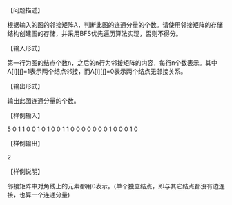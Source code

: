 【问题描述】

 根据输入的图的邻接矩阵A，判断此图的连通分量的个数。请使用邻接矩阵的存储结构创建图的存储，并采用BFS优先遍历算法实现，否则不得分。
 
【输入形式】

 第一行为图的结点个数n，之后的n行为邻接矩阵的内容，每行n个数表示。其中A[i][j]=1表示两个结点邻接，而A[i][j]=0表示两个结点无邻接关系。
 
【输出形式】

 输出此图连通分量的个数。
 
【样例输入】

 5
 0 1 1 0 0
 1 0 1 0 0
 1 1 0 0 0
 0 0 0 0 1
 0 0 0 1 0
 
【样例输出】

 2
 
【样例说明】

 邻接矩阵中对角线上的元素都用0表示。(单个独立结点，即与其它结点都没有边连接，也算一个连通分量)
